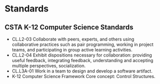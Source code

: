 # Standards

## CSTA K-12 Computer Science Standards

* CL.L2-03 Collaborate with peers, experts, and others using collaborative practices such as pair programming, working in project teams, and participating in group active learning activities.
* CL.L2-04 Exhibit dispositions necessary for collaboration: providing useful feedback, integrating feedback, understanding and accepting multiple perspectives, socialization.   
* CL.L3A-01 Work in a team to design and develop a software artifact.
* K-12 Computer Science Framework Core concept: Control Structures.
